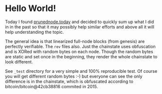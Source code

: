 # Hello World!

Today I found [prunednode.today](https://prunednode.today)
and decided to quickly sum up what I did in in the past
so that it may possibly help similar efforts and above all
it will help understanding the topic.

The general idea is that linearized full-node blocks
(from genesis) are perfectly verifiable. The `rev` files
also. Just the chainstate uses obfuscation and is XORed with
random bytes on each node. Though the random bytes are static
and set once in the beginning, they render the whole chainstate
to look different.

See `_test` directory for a very simple and 100% reproducible
test. Of course you will get different random bytes :-) but
everyone can see the only difference is in the chainstate,
which is obfuscated according to bitcoin/bitcoin@42cb38816
commited in 2015.

